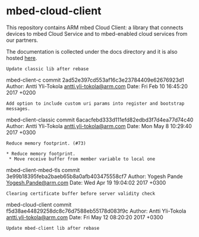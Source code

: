 # mbed-cloud-client
This repository contains ARM mbed Cloud Client: a library that connects devices to mbed Cloud Service and to mbed-enabled cloud services from our partners.

The documentation is collected under the docs directory and it is also hosted [here](http://cloud.mbed.com/docs/latest).


    Update classic lib after rebase


mbed-client-c
commit 2ad52e397cd553af16c3e23784409e62676923d1
Author: Antti Yli-Tokola <antti.yli-tokola@arm.com>
Date:   Fri Feb 10 16:45:20 2017 +0200

    Add option to include custom uri params into register and bootstrap messages.


mbed-client-classic
commit 6acacfebd333d111efd82edbd3f7d4ea77d74c40
Author: Antti Yli-Tokola <antti.yli-tokola@arm.com>
Date:   Mon May 8 10:29:40 2017 +0300

    Reduce memory footprint. (#73)

    * Reduce memory footprint.
     * Move receive buffer from member variable to local one


mbed-client-mbed-tls
commit 3e99b18395feba2baeb65b8a0afb403475558cf7
Author: Yogesh Pande <Yogesh.Pande@arm.com>
Date:   Wed Apr 19 19:04:02 2017 +0300

    Clearing certificate buffer before server validity check


mbed-cloud-client
commit f5d38ae44829258dc8c76d7588eb55178d083f9c
Author: Antti Yli-Tokola <antti.yli-tokola@arm.com>
Date:   Fri May 12 08:20:20 2017 +0300

    Update mbed-client lib after rebase
